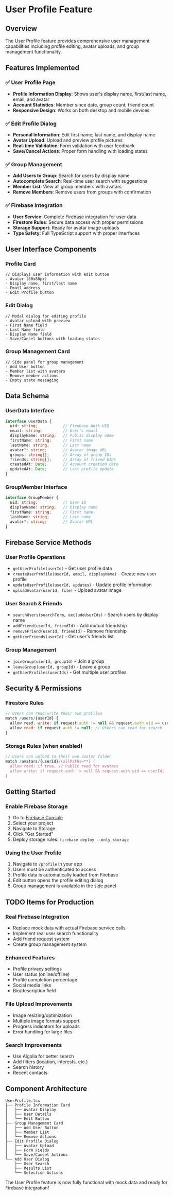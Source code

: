 # User Profile Feature

## Overview
The User Profile feature provides comprehensive user management capabilities including profile editing, avatar uploads, and group management functionality.

## Features Implemented

### ✅ User Profile Page
- **Profile Information Display**: Shows user's display name, first/last name, email, and avatar
- **Account Statistics**: Member since date, group count, friend count
- **Responsive Design**: Works on both desktop and mobile devices

### ✅ Edit Profile Dialog
- **Personal Information**: Edit first name, last name, and display name
- **Avatar Upload**: Upload and preview profile pictures
- **Real-time Validation**: Form validation with user feedback
- **Save/Cancel Actions**: Proper form handling with loading states

### ✅ Group Management
- **Add Users to Group**: Search for users by display name
- **Autocomplete Search**: Real-time user search with suggestions
- **Member List**: View all group members with avatars
- **Remove Members**: Remove users from groups with confirmation

### ✅ Firebase Integration
- **User Service**: Complete Firebase integration for user data
- **Firestore Rules**: Secure data access with proper permissions
- **Storage Support**: Ready for avatar image uploads
- **Type Safety**: Full TypeScript support with proper interfaces

## User Interface Components

### Profile Card
```tsx
// Displays user information with edit button
- Avatar (80x80px)
- Display name, first/last name
- Email address
- Edit Profile button
```

### Edit Dialog
```tsx
// Modal dialog for editing profile
- Avatar upload with preview
- First Name field
- Last Name field  
- Display Name field
- Save/Cancel buttons with loading states
```

### Group Management Card
```tsx
// Side panel for group management
- Add User button
- Member list with avatars
- Remove member actions
- Empty state messaging
```

## Data Schema

### UserData Interface
```typescript
interface UserData {
  uid: string;           // Firebase Auth UID
  email: string;         // User's email
  displayName: string;   // Public display name
  firstName: string;     // First name
  lastName: string;      // Last name
  avatar?: string;       // Avatar image URL
  groups: string[];      // Array of group IDs
  friends: string[];     // Array of friend UIDs
  createdAt: Date;       // Account creation date
  updatedAt: Date;       // Last profile update
}
```

### GroupMember Interface
```typescript
interface GroupMember {
  uid: string;           // User ID
  displayName: string;   // Display name
  firstName: string;     // First name
  lastName: string;      // Last name
  avatar?: string;       // Avatar URL
}
```

## Firebase Service Methods

### User Profile Operations
- `getUserProfile(userId)` - Get user profile data
- `createUserProfile(userId, email, displayName)` - Create new user profile
- `updateUserProfile(userId, updates)` - Update profile information
- `uploadAvatar(userId, file)` - Upload avatar image

### User Search & Friends
- `searchUsers(searchTerm, excludeUserIds)` - Search users by display name
- `addFriend(userId, friendId)` - Add mutual friendship
- `removeFriend(userId, friendId)` - Remove friendship
- `getUserFriends(userId)` - Get user's friends list

### Group Management
- `joinGroup(userId, groupId)` - Join a group
- `leaveGroup(userId, groupId)` - Leave a group
- `getUserProfiles(userIds)` - Get multiple user profiles

## Security & Permissions

### Firestore Rules
```javascript
// Users can read/write their own profiles
match /users/{userId} {
  allow read, write: if request.auth != null && request.auth.uid == userId;
  allow read: if request.auth != null; // Others can read for search
}
```

### Storage Rules (when enabled)
```javascript
// Users can upload to their own avatar folder
match /avatars/{userId}/{allPaths=**} {
  allow read: if true; // Public read for avatars
  allow write: if request.auth != null && request.auth.uid == userId;
}
```

## Getting Started

### Enable Firebase Storage
1. Go to [Firebase Console](https://console.firebase.google.com)
2. Select your project
3. Navigate to Storage
4. Click "Get Started"
5. Deploy storage rules: `firebase deploy --only storage`

### Using the User Profile
1. Navigate to `/profile` in your app
2. Users must be authenticated to access
3. Profile data is automatically loaded from Firebase
4. Edit button opens the profile editing dialog
5. Group management is available in the side panel

## TODO Items for Production

### Real Firebase Integration
- Replace mock data with actual Firebase service calls
- Implement real user search functionality
- Add friend request system
- Create group management system

### Enhanced Features
- Profile privacy settings
- User status (online/offline)
- Profile completion percentage
- Social media links
- Bio/description field

### File Upload Improvements
- Image resizing/optimization
- Multiple image formats support
- Progress indicators for uploads
- Error handling for large files

### Search Improvements
- Use Algolia for better search
- Add filters (location, interests, etc.)
- Search history
- Recent contacts

## Component Architecture

```
UserProfile.tsx
├── Profile Information Card
│   ├── Avatar Display
│   ├── User Details
│   └── Edit Button
├── Group Management Card
│   ├── Add User Button
│   ├── Member List
│   └── Remove Actions
├── Edit Profile Dialog
│   ├── Avatar Upload
│   ├── Form Fields
│   └── Save/Cancel Actions
└── Add User Dialog
    ├── User Search
    ├── Results List
    └── Selection Actions
```

The User Profile feature is now fully functional with mock data and ready for Firebase integration!
